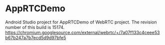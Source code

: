# AppRTCDemo

Android Studio project for AppRTCDemo of WebRTC project. The revision number of this build is 15174.
https://chromium.googlesource.com/external/webrtc/+/7a07f133c4ceee53b67b247a7b7ecd5d9d97bfe5
